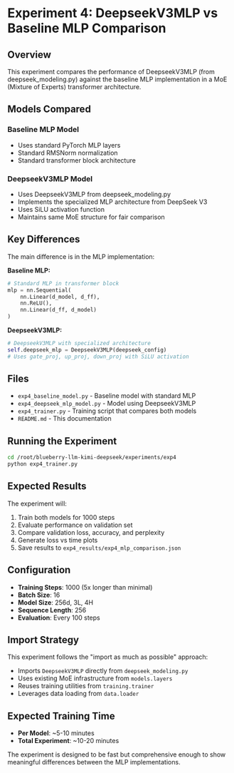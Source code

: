 # Experiment 4: DeepseekV3MLP vs Baseline MLP Comparison

## Overview
This experiment compares the performance of DeepseekV3MLP (from deepseek_modeling.py) against the baseline MLP implementation in a MoE (Mixture of Experts) transformer architecture.

## Models Compared

### Baseline MLP Model
- Uses standard PyTorch MLP layers
- Standard RMSNorm normalization
- Standard transformer block architecture

### DeepseekV3MLP Model  
- Uses DeepseekV3MLP from deepseek_modeling.py
- Implements the specialized MLP architecture from DeepSeek V3
- Uses SiLU activation function
- Maintains same MoE structure for fair comparison

## Key Differences

The main difference is in the MLP implementation:

**Baseline MLP:**
```python
# Standard MLP in transformer block
mlp = nn.Sequential(
    nn.Linear(d_model, d_ff),
    nn.ReLU(),
    nn.Linear(d_ff, d_model)
)
```

**DeepseekV3MLP:**
```python
# DeepseekV3MLP with specialized architecture
self.deepseek_mlp = DeepseekV3MLP(deepseek_config)
# Uses gate_proj, up_proj, down_proj with SiLU activation
```

## Files

- `exp4_baseline_model.py` - Baseline model with standard MLP
- `exp4_deepseek_mlp_model.py` - Model using DeepseekV3MLP
- `exp4_trainer.py` - Training script that compares both models
- `README.md` - This documentation

## Running the Experiment

```bash
cd /root/blueberry-llm-kimi-deepseek/experiments/exp4
python exp4_trainer.py
```

## Expected Results

The experiment will:
1. Train both models for 1000 steps
2. Evaluate performance on validation set
3. Compare validation loss, accuracy, and perplexity
4. Generate loss vs time plots
5. Save results to `exp4_results/exp4_mlp_comparison.json`

## Configuration

- **Training Steps**: 1000 (5x longer than minimal)
- **Batch Size**: 16
- **Model Size**: 256d, 3L, 4H
- **Sequence Length**: 256
- **Evaluation**: Every 100 steps

## Import Strategy

This experiment follows the "import as much as possible" approach:
- Imports `DeepseekV3MLP` directly from `deepseek_modeling.py`
- Uses existing MoE infrastructure from `models.layers`
- Reuses training utilities from `training.trainer`
- Leverages data loading from `data.loader`

## Expected Training Time

- **Per Model**: ~5-10 minutes
- **Total Experiment**: ~10-20 minutes

The experiment is designed to be fast but comprehensive enough to show meaningful differences between the MLP implementations.
